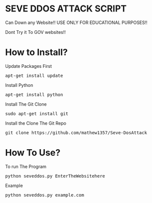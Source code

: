 # SEVE DDOS ATTACK SCRIPT
Can Down any Website!!
USE ONLY FOR EDUCATIONAL PURPOSES!!

Dont Try it To GOV websites!!

# How to Install?
Update Packages First
<pre>apt-get install update</pre>

Install Python
<pre>apt-get install python</pre>

Install The Git Clone
<pre>sudo apt-get install git</pre>

Install the Clone The Git Repo
<pre>git clone https://github.com/mathew1357/Seve-DosAttack</pre>

# How To Use?
To run The Program
<pre>python seveddos.py EnterTheWebsitehere</pre>

Example
<pre>python seveddos.py example.com</pre>
